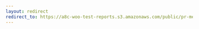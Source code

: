 ```yaml
---
layout: redirect
redirect_to: https://a8c-woo-test-reports.s3.amazonaws.com/public/pr-merge/41590/api/index.html
---
```


